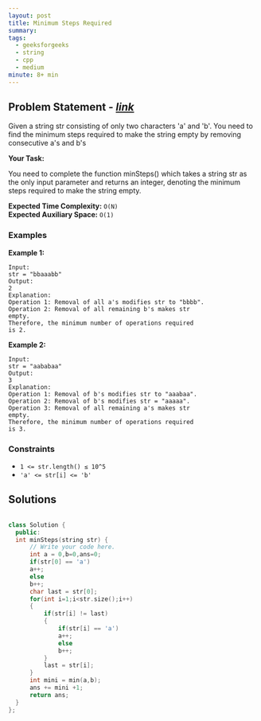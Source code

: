 ```yaml
---
layout: post
title: Minimum Steps Required
summary:
tags:
  - geeksforgeeks
  - string
  - cpp
  - medium
minute: 8+ min
---
```


## Problem Statement - [_link_](https://practice.geeksforgeeks.org/problems/6a1b365b520f10c8a29b533eb72951b4b4237b57/1)

Given a string str consisting of only two characters 'a' and 'b'. You need to find the minimum steps required to make the string empty by removing consecutive a's and b's

**Your Task:**

You need to complete the function minSteps() which takes a string str as the only input parameter and returns an integer, denoting the minimum steps required to make the string empty.

**Expected Time Complexity:** `O(N)`  
**Expected Auxiliary Space:** `O(1)`

### Examples

**Example 1:**

```
Input:
str = "bbaaabb"
Output:
2
Explanation:
Operation 1: Removal of all a's modifies str to "bbbb".
Operation 2: Removal of all remaining b's makes str
empty.
Therefore, the minimum number of operations required
is 2.
```

**Example 2:**

```
Input:
str = "aababaa"
Output:
3
Explanation:
Operation 1: Removal of b's modifies str to "aaabaa".
Operation 2: Removal of b's modifies str = "aaaaa".
Operation 3: Removal of all remaining a's makes str 
empty.
Therefore, the minimum number of operations required 
is 3.
```

### Constraints

- `1 <= str.length() ≤ 10^5`
- `'a' <= str[i] <= 'b'`

## Solutions

```cpp

class Solution {
  public:
  int minSteps(string str) {
      // Write your code here.
      int a = 0,b=0,ans=0;
      if(str[0] == 'a')
      a++;
      else
      b++;
      char last = str[0];
      for(int i=1;i<str.size();i++)
      {
          if(str[i] != last)
          {
              if(str[i] == 'a')
              a++;
              else
              b++;
          }
          last = str[i];
      }
      int mini = min(a,b);
      ans += mini +1;
      return ans;   
  }
};

```
